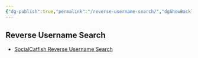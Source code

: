 ```yaml
---
{"dg-publish":true,"permalink":"/reverse-username-search/","dgShowBacklinks":true,"dgShowLocalGraph":true}
---
```



## Reverse Username Search
- [SocialCatfish Reverse Username Search](https://socialcatfish.com/reverse-username-search)